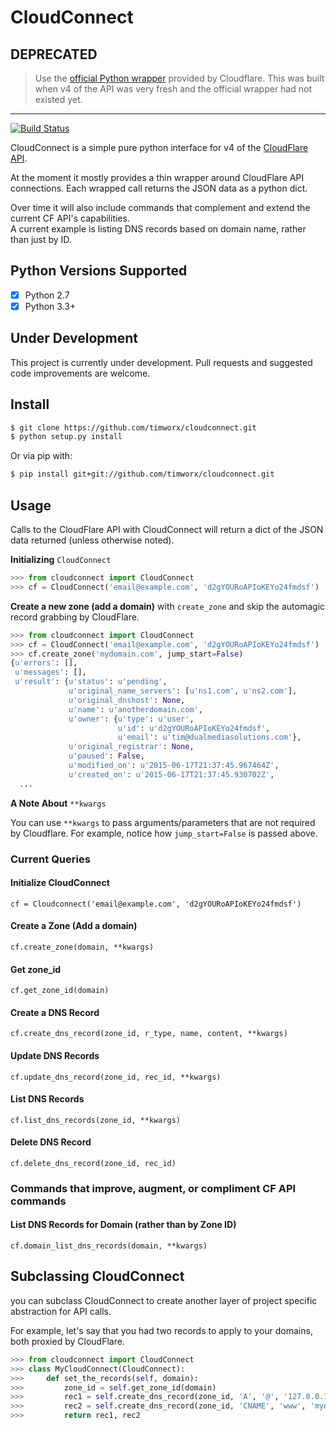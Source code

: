 # CloudConnect

## DEPRECATED
> Use the [official Python wrapper](https://github.com/cloudflare/python-cloudflare) provided by Cloudflare.
> This was built when v4 of the API was very fresh and the official wrapper had not existed yet.
> 
---


[![Build Status](https://travis-ci.org/timworx/cloudconnect.svg?branch=master)](https://travis-ci.org/timworx/cloudconnect)

CloudConnect is a simple pure python interface for v4 of the [CloudFlare API](https://api.cloudflare.com/).

At the moment it mostly provides a thin wrapper around CloudFlare API connections. Each wrapped call returns the JSON data as a python dict.  

Over time it will also include commands that complement and extend the current CF API's capabilities.  
A current example is listing DNS records based on domain name, rather than just by ID.

## Python Versions Supported

- [x] Python 2.7  
- [x] Python 3.3+

## Under Development

This project is currently under development. Pull requests and suggested code improvements are welcome. 

## Install

```bash
$ git clone https://github.com/timworx/cloudconnect.git
$ python setup.py install
```

Or via pip with:

```bash
$ pip install git+git://github.com/timworx/cloudconnect.git
```

## Usage

Calls to the CloudFlare API with CloudConnect will return a dict of the JSON data returned (unless otherwise noted).


**Initializing** `CloudConnect`

```python
>>> from cloudconnect import CloudConnect
>>> cf = CloudConnect('email@example.com', 'd2gYOURoAPIoKEYo24fmdsf')
```

**Create a new zone (add a domain)** with `create_zone` and skip the automagic record grabbing by CloudFlare.

```python
>>> from cloudconnect import CloudConnect
>>> cf = CloudConnect('email@example.com', 'd2gYOURoAPIoKEYo24fmdsf')
>>> cf.create_zone('mydomain.com', jump_start=False)
{u'errors': [],
 u'messages': [],
 u'result': {u'status': u'pending',
             u'original_name_servers': [u'ns1.com', u'ns2.com'],
             u'original_dnshost': None,
             u'name': u'anotherdomain.com',
             u'owner': {u'type': u'user', 
                        u'id': u'd2gYOURoAPIoKEYo24fmdsf', 
                        u'email': u'tim@dualmediasolutions.com'},
             u'original_registrar': None,
             u'paused': False, 
             u'modified_on': u'2015-06-17T21:37:45.967464Z',
             u'created_on': u'2015-06-17T21:37:45.930702Z',
  ...
```

**A Note About** `**kwargs`

You can use `**kwargs` to pass arguments/parameters that are not required by Cloudflare. For example, notice how `jump_start=False` is passed above.

### Current Queries 

#### Initialize CloudConnect
`cf = Cloudconnect('email@example.com', 'd2gYOURoAPIoKEYo24fmdsf')`


#### Create a Zone (Add a domain)
`cf.create_zone(domain, **kwargs)`

#### Get zone_id
`cf.get_zone_id(domain)`

#### Create a DNS Record
`cf.create_dns_record(zone_id, r_type, name, content, **kwargs)`

#### Update DNS Records
`cf.update_dns_record(zone_id, rec_id, **kwargs)`

#### List DNS Records
`cf.list_dns_records(zone_id, **kwargs)`

#### Delete DNS Record
`cf.delete_dns_record(zone_id, rec_id)`

### Commands that improve, augment, or compliment CF API commands

#### List DNS Records for Domain (rather than by Zone ID)
`cf.domain_list_dns_records(domain, **kwargs)`

## Subclassing CloudConnect

you can subclass CloudConnect to create another layer of project specific abstraction for API calls.

For example, let's say that you had two records to apply to your domains, both proxied by CloudFlare.

```python
>>> from cloudconnect import CloudConnect
>>> class MyCloudConnect(CloudConnect):
>>>     def set_the_records(self, domain):
>>>         zone_id = self.get_zone_id(domain)
>>>         rec1 = self.create_dns_record(zone_id, 'A', '@', '127.0.0.1', proxied=True)
>>>         rec2 = self.create_dns_record(zone_id, 'CNAME', 'www', 'mydomain.com', proxied=True)
>>>         return rec1, rec2
```
